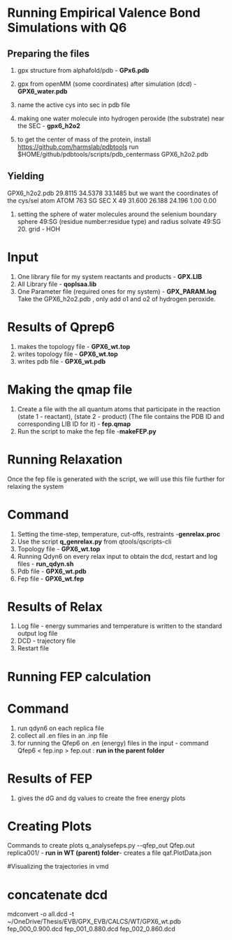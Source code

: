 # Running Empirical Valence Bond Simulations with Q6


## Preparing the files

1. gpx structure from  alphafold/pdb - **GPx6.pdb**

2. gpx from openMM (some coordinates) after simulation (dcd) - **GPX6_water.pdb**

3. name the active cys into sec in pdb file

4. making one water molecule into hydrogen peroxide (the substrate) near the SEC - **gpx6_h2o2**

5. to get the center of mass of the protein, install https://github.com/harmslab/pdbtools
run $HOME/github/pdbtools/scripts/pdb_centermass GPX6_h2o2.pdb

##   Yielding
GPX6_h2o2.pdb    29.8115   34.5378   33.1485
but we want the coordinates of the cys/sel atom
ATOM    763  SG  SEC X  49      31.600  26.188  24.196  1.00  0.00

1. setting the sphere of water molecules around the selenium
boundary sphere 49:SG (residue number:residue type) and radius
solvate 49:SG 20.  grid - HOH

# Input
1. One library file for my system reactants and products - **GPX.LIB**
2. All Library file - **qoplsaa.lib**
3. One Parameter file (required ones for my system) - **GPX_PARAM.log**
Take the GPX6_h2o2.pdb , only add o1 and o2 of hydrogen peroxide.

# Results of Qprep6

1. makes the topology file - **GPX6_wt.top**
2. writes topology file - **GPX6_wt.top**
3. writes pdb file -  **GPX6_wt.pdb**


# Making the qmap file

1. Create a file with the all quantum atoms that participate in the reaction (state 1 - reactant), (state 2 - product) (The file contains the PDB ID and corresponding LIB ID for it) - **fep.qmap**
2. Run the script to make the fep file -**makeFEP.py**

# Running Relaxation

Once the fep file is generated with the script, we will use this file further for relaxing the system

# Command
1. Setting the time-step, temperature, cut-offs, restraints -**genrelax.proc**
2. Use the script **q_genrelax.py** from qtools/qscripts-cli
3. Topology file - **GPX6_wt.top**
4. Running Qdyn6 on every relax input to obtain the dcd, restart and log files - **run_qdyn.sh**
5. Pdb file - **GPX6_wt.pdb**
6. Fep file - **GPX6_wt.fep**

# Results of Relax

1. Log file - energy summaries and temperature is written to the standard output log file
2. DCD - trajectory file
3. Restart file

# Running FEP calculation

# Command
1. run qdyn6 on each replica file
2. collect all .en files in an .inp file
3. for running the Qfep6 on .en (energy) files in the input - command Qfep6 < fep.inp > fep.out : **run in the parent folder**

# Results of FEP
1. gives the dG and dg values to create the free energy plots

# Creating Plots

Commands to create plots
q_analysefeps.py --qfep_out Qfep.out replica001/ - **run in WT (parent) folder**-  creates a file qaf.PlotData.json

#Visualizing the trajectories in vmd

# concatenate dcd
mdconvert -o all.dcd -t ~/OneDrive/Thesis/EVB/GPX_EVB/CALCS/WT/GPX6_wt.pdb fep_000_0.900.dcd fep_001_0.880.dcd fep_002_0.860.dcd
